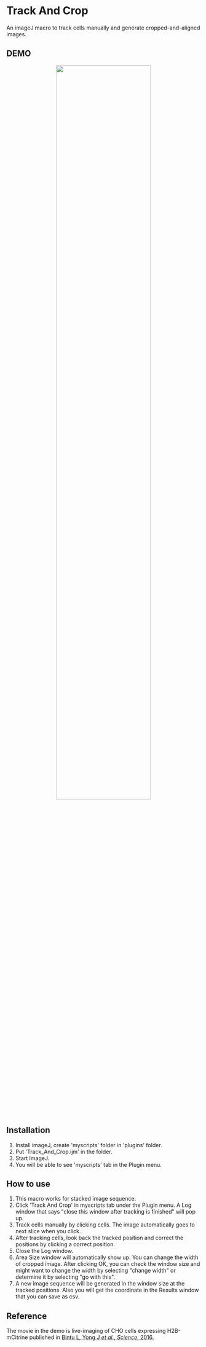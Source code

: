 # Track And Crop
An imageJ macro to track cells manually and generate cropped-and-aligned images.  

## DEMO
<div align="center">
<img src="https://user-images.githubusercontent.com/40162543/101270347-ed0be300-372c-11eb-8f95-05aaee374af7.gif" width="70%">
</div>

## Installation
1. Install imageJ, create 'myscripts' folder in 'plugins' folder.
2. Put 'Track_And_Crop.ijm' in the folder.
3. Start ImageJ.
4. You will be able to see 'myscripts' tab in the Plugin menu. 

## How to use
1. This macro works for stacked image sequence.  
2. Click 'Track And Crop' in myscripts tab under the Plugin menu.  A Log window that says "close this window after tracking is finished" will pop up.  
3. Track cells manually by clicking cells.  The image automatically goes to next slice when you click.  
4. After tracking cells, look back the tracked position and correct the positions by clicking a correct position.  
5.  Close the Log window.  
6. Area Size window will automatically show up.  You can change the width of cropped image.  After clicking OK, you can check the window size and might want to change the width by selecting "change width" or determine it by selecting "go with this".  
7. A new image sequence will be generated in the window size at the tracked positions.  Also you will get the coordinate in the Results window that you can save as csv.  

## Reference  
The movie in the demo is live-imaging of CHO cells expressing H2B-mCitrine published in [Bintu L, Yong J *et al.*, *Science*, 2016.](https://science.sciencemag.org/content/351/6274/720)